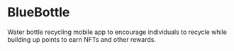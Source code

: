 # BlueBottle
Water bottle recycling mobile app to encourage individuals to recycle while building up points to earn NFTs and other rewards.
